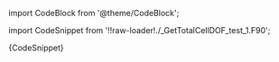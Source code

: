 import CodeBlock from '@theme/CodeBlock';

import CodeSnippet from '!!raw-loader!./_GetTotalCellDOF_test_1.F90';

<CodeBlock language="fortran">{CodeSnippet}</CodeBlock>
